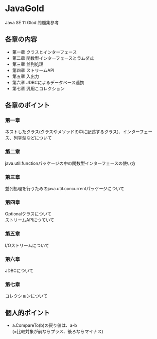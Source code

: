 # JavaGold
Java SE 11 Glod 問題集参考

## 各章の内容
- 第一章 クラスとインターフェース
- 第二章 関数型インターフェースとラムダ式
- 第三章 並列処理
- 第四章 ストリームAPI
- 第五章 入出力
- 第六章 JDBCによるデータベース連携
- 第七章 汎用こコレクション

## 各章のポイント

### 第一章
ネストしたクラス(クラスやメソッドの中に記述するクラス)、インターフェース、列挙型などについて

### 第二章
java.util.functionパッケージの中の関数型インターフェースの使い方

### 第三章
並列処理を行うためのjava.util.concurrentパッケージについて

### 第四章
Optionalクラスについて<br>
ストリームAPIにつていて

### 第五章
I/Oストリームについて

### 第六章
JDBCについて

### 第七章
コレクションについて

## 個人的ポイント
- a.CompareTo(b)の戻り値は、a-b<br>
(=比較対象が前ならプラス、後ろならマイナス)
